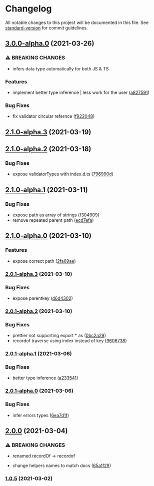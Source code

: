 # Changelog

All notable changes to this project will be documented in this file. See [standard-version](https://github.com/conventional-changelog/standard-version) for commit guidelines.

## [3.0.0-alpha.0](https://github.com/5alidz/tiny-schema-validator/compare/v2.1.0-alpha.3...v3.0.0-alpha.0) (2021-03-26)


### ⚠ BREAKING CHANGES

* infers data type automatically for both JS & TS

### Features

* implement better type inference | less work for the user ([a827591](https://github.com/5alidz/tiny-schema-validator/commit/a827591a8ce525b8f32d08e99ffdb8f8f9657485))


### Bug Fixes

* fix validator circular refernce ([f922048](https://github.com/5alidz/tiny-schema-validator/commit/f922048af6faca4389e7d0abfd5c35097946e916))

## [2.1.0-alpha.3](https://github.com/5alidz/tiny-schema-validator/compare/v2.1.0-alpha.2...v2.1.0-alpha.3) (2021-03-19)

## [2.1.0-alpha.2](https://github.com/5alidz/tiny-schema-validator/compare/v2.1.0-alpha.1...v2.1.0-alpha.2) (2021-03-18)


### Bug Fixes

* expose validatorTypes with index.d.ts ([796990d](https://github.com/5alidz/tiny-schema-validator/commit/796990d543de176332973ef198b33e5d8a48ea1d))

## [2.1.0-alpha.1](https://github.com/5alidz/tiny-schema-validator/compare/v2.1.0-alpha.0...v2.1.0-alpha.1) (2021-03-11)


### Bug Fixes

* expose path as array of strings ([f304909](https://github.com/5alidz/tiny-schema-validator/commit/f304909c9d06bf118cf9d33bc0bfa2043f8ff424))
* remove repeated parent path ([ecd7efa](https://github.com/5alidz/tiny-schema-validator/commit/ecd7efa427156c5e56c5a225975451bf467699cc))

## [2.1.0-alpha.0](https://github.com/5alidz/tiny-schema-validator/compare/v2.0.1-alpha.3...v2.1.0-alpha.0) (2021-03-10)


### Features

* expose correct path ([2fa69ae](https://github.com/5alidz/tiny-schema-validator/commit/2fa69ae08c6c95ee76afe60c07da1c060a726208))

### [2.0.1-alpha.3](https://github.com/5alidz/tiny-schema-validator/compare/v2.0.1-alpha.2...v2.0.1-alpha.3) (2021-03-10)


### Bug Fixes

* expose parentkey ([d6d4302](https://github.com/5alidz/tiny-schema-validator/commit/d6d43028f858983b4f74cfeb2908693c56465ded))

### [2.0.1-alpha.2](https://github.com/5alidz/tiny-schema-validator/compare/v2.0.1-alpha.1...v2.0.1-alpha.2) (2021-03-10)


### Bug Fixes

* prettier not supporting export * as ([0bc2a29](https://github.com/5alidz/tiny-schema-validator/commit/0bc2a2960cdee7c135a1fd57245c1892e2b7293d))
* recordof traverse using index instead of key ([9606738](https://github.com/5alidz/tiny-schema-validator/commit/96067381a3115d087f2633dfa7291d238eb01243))

### [2.0.1-alpha.1](https://github.com/5alidz/tiny-schema-validator/compare/v2.0.1-alpha.0...v2.0.1-alpha.1) (2021-03-06)


### Bug Fixes

* better type inference ([a233541](https://github.com/5alidz/tiny-schema-validator/commit/a233541bd1337fc289427046bac02d5b804e15a8))

### [2.0.1-alpha.0](https://github.com/5alidz/tiny-schema-validator/compare/v2.0.0...v2.0.1-alpha.0) (2021-03-06)


### Bug Fixes

* infer errors types ([6ea7d1f](https://github.com/5alidz/tiny-schema-validator/commit/6ea7d1f9ac62aabff78e627d1133c947f10e0d95))

## [2.0.0](https://github.com/5alidz/tiny-schema-validator/compare/v1.0.5...v2.0.0) (2021-03-04)


### ⚠ BREAKING CHANGES

* renamed recordOf -> recordof

* change helpers names to match docs ([65a1f29](https://github.com/5alidz/tiny-schema-validator/commit/65a1f298323d397d7399933252b2022bdacc784a))

### [1.0.5](https://github.com/5alidz/tiny-schema-validator/compare/v1.0.4...v1.0.5) (2021-03-02)
